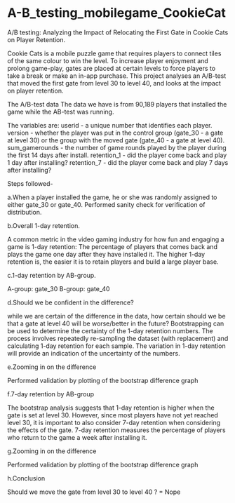 # A-B_testing_mobilegame_CookieCat
A/B testing: Analyzing the Impact of Relocating the First Gate in Cookie Cats on Player Retention.

Cookie Cats is a mobile puzzle game that requires players to connect tiles of the same colour to win the level. 
To increase player enjoyment and prolong game-play, gates are placed at certain levels to force players to take a break or make an in-app purchase. 
This project analyses an A/B-test that moved the first gate from level 30 to level 40, and looks at the impact on player retention.








The A/B-test data
The data we have is from 90,189 players that installed the game while the AB-test was running. 

The variables are:
  userid - a unique number that identifies each player.
  version - whether the player was put in the control group (gate_30 - a gate at level 30) or the group with the moved gate (gate_40 - a gate at level 40).
  sum_gamerounds - the number of game rounds played by the player during the first 14 days after install.
  retention_1 - did the player come back and play 1 day after installing?
  retention_7 - did the player come back and play 7 days after installing?

Steps followed-

a.When a player installed the game, he or she was randomly assigned to either gate_30 or gate_40.
  Performed sanity check for verification of distribution.


b.Overall 1-day retention.

  A common metric in the video gaming industry for how fun and engaging a game is 1-day retention: 
  The percentage of players that comes back and plays the game one day after they have installed it. 
  The higher 1-day retention is, the easier it is to retain players and build a large player base.
  
  
c.1-day retention by AB-group.

  A-group: gate_30
  B-group: gate_40
  
  
  
d.Should we be confident in the difference?

  while we are certain of the difference in the data, how certain should we be that a gate at level 40 will be worse/better in the future?
  Bootstrapping can be used to determine the certainty of the 1-day retention numbers. 
  The process involves repeatedly re-sampling the dataset (with replacement) and calculating 1-day retention for each sample. 
  The variation in 1-day retention will provide an indication of the uncertainty of the numbers.
  
  
  
e.Zooming in on the difference

  Performed validation by plotting of the bootstrap difference graph
  
  
  
f.7-day retention by AB-group

  The bootstrap analysis suggests that 1-day retention is higher when the gate is set at level 30. 
  However, since most players have not yet reached level 30, it is important to also consider 7-day retention when considering the effects of the gate. 
  7-day retention measures the percentage of players who return to the game a week after installing it.
  
  
g.Zooming in on the difference

  Performed validation by plotting of the bootstrap difference graph
  
  
h.Conclusion

  Should we move the gate from level 30 to level 40 ? = Nope
  

